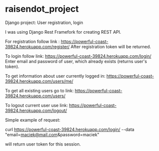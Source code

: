 # raisendot_project
Django project: User registration, login

I was using Django Rest Framefork for creating REST API.

For registration follow link : https://powerful-coast-39824.herokuapp.com/register/
After registration token will be returned.

To login follow link: https://powerful-coast-39824.herokuapp.com/login/
Enter email and password of user, which already exists (returns user's token).

To get information about user currently logged in: https://powerful-coast-39824.herokuapp.com/users/me/

To get all existing users go to link: https://powerful-coast-39824.herokuapp.com/users/

To logout current user use link: https://powerful-coast-39824.herokuapp.com/logout/

Simple example of request:

 curl https://powerful-coast-39824.herokuapp.com/login/ --data "email=maciek@mail.com&password=maciek"
 
 will return user token for this session.
 
 

